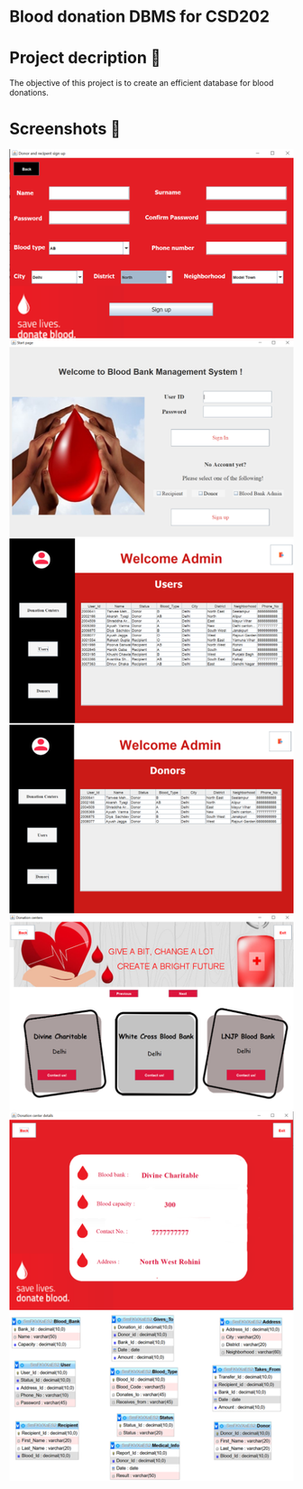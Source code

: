 # Blood donation DBMS for CSD202

# Project decription 📃
The objective of this project is to create an efficient database for blood donations.
# Screenshots 📸

![](screenshot/Sign_Up_Page.PNG)
![](screenshot/Start_Page.PNG)
![](screenshot/Dashboard_Page.PNG)
![](screenshot/Donors_Page.PNG)
![](screenshot/Donation_Centers_Page.PNG)
![](screenshot/Donation_Centers_Details_Page.PNG)
![](screenshot/Schema.PNG)

